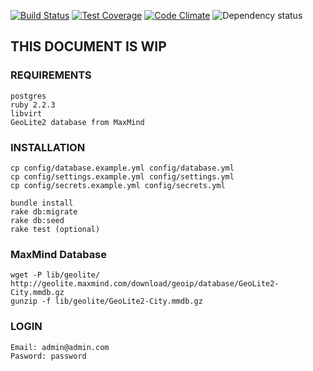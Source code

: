 [![Build Status](https://travis-ci.org/virtio/VirtAdmin.svg?branch=master)](https://travis-ci.org/virtio/VirtAdmin)
[![Test Coverage](https://codeclimate.com/github/virtio/VirtAdmin/badges/coverage.svg)](https://codeclimate.com/github/virtio/VirtAdmin/coverage)
[![Code Climate](https://codeclimate.com/github/virtio/VirtAdmin/badges/gpa.svg)](https://codeclimate.com/github/virtio/VirtAdmin)
![Dependency status](https://gemnasium.com/f7698bd38ca0cd10ad57fd50dc5a915f.svg)

## THIS DOCUMENT IS WIP

### REQUIREMENTS

```
postgres
ruby 2.2.3
libvirt
GeoLite2 database from MaxMind
```

### INSTALLATION

```
cp config/database.example.yml config/database.yml
cp config/settings.example.yml config/settings.yml
cp config/secrets.example.yml config/secrets.yml
```

```
bundle install
rake db:migrate
rake db:seed
rake test (optional)
```

### MaxMind Database

```
wget -P lib/geolite/ http://geolite.maxmind.com/download/geoip/database/GeoLite2-City.mmdb.gz
gunzip -f lib/geolite/GeoLite2-City.mmdb.gz
```

### LOGIN
```
Email: admin@admin.com
Pasword: password
```
